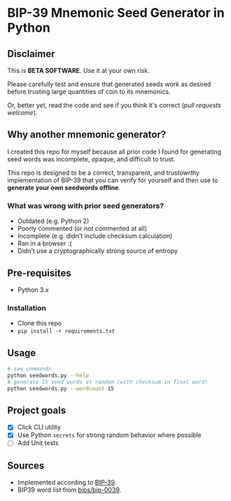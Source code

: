 # BIP-39 Mnemonic Seed Generator in Python

## Disclaimer

This is **BETA SOFTWARE**. Use it at your own risk.

Please carefully test and ensure that generated seeds work as
desired before trusting large quantities of coin to its mnemonics.

Or, better yet, read the code and see if you think it's correct
(*pull requests welcome*).

## Why another mnemonic generator?

I created this repo for myself because all prior code I found for
generating seed words was incomplete, opaque, and difficult to trust.

This repo is designed to be a correct, transparent, and trustowrthy
implementation of BIP-39 that you can verify for yourself and then
use to **generate your own seedwords offline**.

### What was wrong with prior seed generators?

* Outdated (e.g. Python 2)
* Poorly commented (or not commented at all)
* Incomplete (e.g. didn't include checksum calculation)
* Ran in a browser :(
* Didn't use a cryptographically strong source of entropy

## Pre-requisites
* Python 3.x

### Installation
* Clone this repo
* `pip install -r requirements.txt`

## Usage

```sh
# see commands
python seedwords.py --help
# generate 15 seed words at random (with checksum in final word)
python seedwords.py --wordcount 15
```

## Project goals

* [x] Click CLI utility
* [x] Use Python `secrets` for strong random behavior where possible
* [ ] Add Unit tests

## Sources
* Implemented according to [BIP-39](https://github.com/bitcoin/bips/blob/master/bip-0039.mediawiki).
* BIP39 word list from [bips/bip-0039](https://github.com/bitcoin/bips/tree/master/bip-0039).

